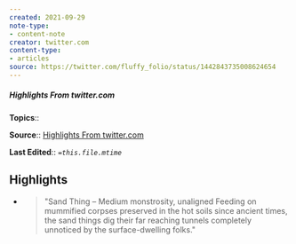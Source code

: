 ```yaml
---
created: 2021-09-29
note-type:
- content-note
creator: twitter.com
content-type: 
- articles
source: https://twitter.com/fluffy_folio/status/1442843735008624654
---
```

##### Highlights From twitter.com

**Topics**::  

**Source**:: [Highlights From twitter.com](https://twitter.com/fluffy_folio/status/1442843735008624654)

**Last Edited**:: *`=this.file.mtime`*

## Highlights
- > "Sand Thing – Medium monstrosity, unaligned
    Feeding on mummified corpses preserved in the hot soils since ancient times, the sand things dig their far reaching tunnels completely unnoticed by the surface-dwelling folks." 

